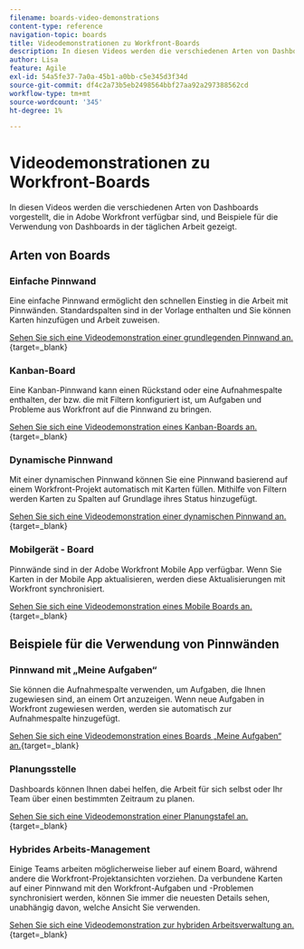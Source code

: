 ```yaml
---
filename: boards-video-demonstrations
content-type: reference
navigation-topic: boards
title: Videodemonstrationen zu Workfront-Boards
description: In diesen Videos werden die verschiedenen Arten von Dashboards vorgestellt, die in Adobe Workfront verfügbar sind, und Beispiele für die Verwendung von Dashboards in der täglichen Arbeit gezeigt.
author: Lisa
feature: Agile
exl-id: 54a5fe37-7a0a-45b1-a0bb-c5e345d3f34d
source-git-commit: df4c2a73b5eb2498564bbf27aa92a297388562cd
workflow-type: tm+mt
source-wordcount: '345'
ht-degree: 1%

---
```


# Videodemonstrationen zu Workfront-Boards

<!--Audited: 12/2023-->

In diesen Videos werden die verschiedenen Arten von Dashboards vorgestellt, die in Adobe Workfront verfügbar sind, und Beispiele für die Verwendung von Dashboards in der täglichen Arbeit gezeigt.

## Arten von Boards

### Einfache Pinnwand

Eine einfache Pinnwand ermöglicht den schnellen Einstieg in die Arbeit mit Pinnwänden. Standardspalten sind in der Vorlage enthalten und Sie können Karten hinzufügen und Arbeit zuweisen.

[Sehen Sie sich eine Videodemonstration einer grundlegenden Pinnwand an.](https://video.tv.adobe.com/v/3416382/){target=_blank}

### Kanban-Board

Eine Kanban-Pinnwand kann einen Rückstand oder eine Aufnahmespalte enthalten, der bzw. die mit Filtern konfiguriert ist, um Aufgaben und Probleme aus Workfront auf die Pinnwand zu bringen.

[Sehen Sie sich eine Videodemonstration eines Kanban-Boards an.](https://video.tv.adobe.com/v/3416383/){target=_blank}

### Dynamische Pinnwand

Mit einer dynamischen Pinnwand können Sie eine Pinnwand basierend auf einem Workfront-Projekt automatisch mit Karten füllen. Mithilfe von Filtern werden Karten zu Spalten auf Grundlage ihres Status hinzugefügt.

[Sehen Sie sich eine Videodemonstration einer dynamischen Pinnwand an.](https://video.tv.adobe.com/v/3422404/){target=_blank}

### Mobilgerät - Board

Pinnwände sind in der Adobe Workfront Mobile App verfügbar. Wenn Sie Karten in der Mobile App aktualisieren, werden diese Aktualisierungen mit Workfront synchronisiert.

[Sehen Sie sich eine Videodemonstration eines Mobile Boards an.](https://video.tv.adobe.com/v/3416379/){target=_blank}

## Beispiele für die Verwendung von Pinnwänden

### Pinnwand mit „Meine Aufgaben“

Sie können die Aufnahmespalte verwenden, um Aufgaben, die Ihnen zugewiesen sind, an einem Ort anzuzeigen. Wenn neue Aufgaben in Workfront zugewiesen werden, werden sie automatisch zur Aufnahmespalte hinzugefügt.

[Sehen Sie sich eine Videodemonstration eines Boards „Meine Aufgaben“ an.](https://video.tv.adobe.com/v/3416378/){target=_blank}

### Planungsstelle

Dashboards können Ihnen dabei helfen, die Arbeit für sich selbst oder Ihr Team über einen bestimmten Zeitraum zu planen.

[Sehen Sie sich eine Videodemonstration einer Planungstafel an.](https://video.tv.adobe.com/v/3416380/){target=_blank}

### Hybrides Arbeits-Management

Einige Teams arbeiten möglicherweise lieber auf einem Board, während andere die Workfront-Projektansichten vorziehen. Da verbundene Karten auf einer Pinnwand mit den Workfront-Aufgaben und -Problemen synchronisiert werden, können Sie immer die neuesten Details sehen, unabhängig davon, welche Ansicht Sie verwenden.

[Sehen Sie sich eine Videodemonstration zur hybriden Arbeitsverwaltung an.](https://video.tv.adobe.com/v/3416381/){target=_blank}
